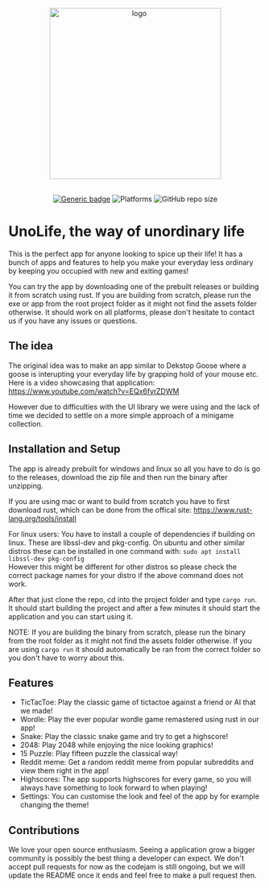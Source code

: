 <br>

<div align="center">
  <img src="assets/unolife_logo.png" width="340" height="340" alt="logo">

  <br>
  <br>

[![Generic badge](https://img.shields.io/badge/CodeJam-Timathon-orange.svg)](https://twtcodejam.net/) ![Platforms](https://raster.shields.io/badge/Platform-All-blue.png) ![GitHub repo size](https://img.shields.io/github/repo-size/Bunch-of-cells/UnoLife)

</div>

# UnoLife, the way of unordinary life

This is the perfect app for anyone looking to spice up their life! It has a bunch of apps and features
to help you make your everyday less ordinary by keeping you occupied with new and exiting games!

You can try the app by downloading one of the prebuilt releases or building it from scratch using rust.
If you are building from scratch, please run the exe or app from the root project folder as it might not find the assets folder otherwise.
It should work on all platforms, please don't hesitate to contact us if you have any issues or questions.

## The idea

The original idea was to make an app similar to Dekstop Goose where a goose is interupting your everyday life by grapping hold of your mouse etc.
</br>
Here is a video showcasing that application: https://www.youtube.com/watch?v=EQx6fyrZDWM

However due to difficulties with the UI library we were using and the lack of time we decided to settle on a more simple approach of a minigame collection.

## Installation and Setup

The app is already prebuilt for windows and linux so all you have to do is go to the releases, download the zip file and then run the binary after unzipping.

If you are using mac or want to build from scratch you have to first download rust, which can be done from the offical site: https://www.rust-lang.org/tools/install
</br>

For linux users: You have to install a couple of dependencies if building on linux. These are libssl-dev and pkg-config.
On ubuntu and other similar distros these can be installed in one command with: `sudo apt install libssl-dev pkg-config`
<br>
However this might be different for other distros so please check the correct package names for your distro if the above command does not work.

After that just clone the repo, cd into the project folder and type `cargo run`. It should start building the project and after a few minutes it should start the application and you can start using it.

NOTE: If you are building the binary from scratch, please run the binary from the root folder as it might not find the assets folder otherwise. If you are using `cargo run` it should automatically be ran from the correct folder so you don't have to worry about this.

## Features

- TicTacToe: Play the classic game of tictactoe against a friend or AI that we made!
- Wordle: Play the ever popular wordle game remastered using rust in our app!
- Snake: Play the classic snake game and try to get a highscore!
- 2048: Play 2048 while enjoying the nice looking graphics!
- 15 Puzzle: Play fifteen puzzle the classical way!
- Reddit meme: Get a random reddit meme from popular subreddits and view them right in the app!
- Highscores: The app supports highscores for every game, so you will always have something to look forward to when playing!
- Settings: You can customise the look and feel of the app by for example changing the theme!

## Contributions

We love your open source enthusiasm. Seeing a application grow a bigger community is possibly the best thing a developer can expect.
We don't accept pull requests for now as the codejam is still ongoing, but we will update the README once it ends and feel free to make a pull request then.
